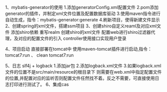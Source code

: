 1、mybatis-generator的使用
	1.添加generatorConfig.xml配置文件
	2.pom添加generator的插件，并制定xml文件位置及配置数据库驱动
	3.使用maven指令进行自动生成，指令：mybatis-generator:generate
	4.刷新项目，使得新建文件显示
2、创建spring的xml文件，搭建ssm项目
3、创建shiro自定义reaml及对应xml文件 
	添加shiro依赖
	重写realm
	创建shiro的xml文件
	配置web进行shiro过滤器代理，及对应的配置文件的引入
	controller使用接口实现用户登录
	
4、项目启动
	直接部署在tomcat中
	使用maven-tomcat插件进行启动,指令：tomcat7:run  、  clean tomcat7:run
	
5、日志
	slf4j + logback 
	1.添加jar包
	2.添加logback.xml文件
	3.如果logback.xml文件的位置不是src/main/resource的根目录下  则需要在web.xml中指定配置文件的位置,并配置对应的监听否则配置文件任然找不着。反之不需要，可直接使用日志打印进行测试了。
6、集成cas
	
	